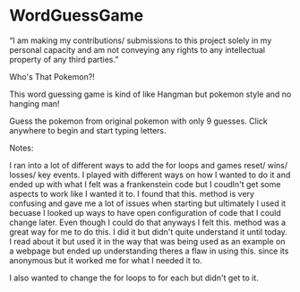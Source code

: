 # WordGuessGame

“I am making my contributions/ submissions to this project solely in my personal capacity and am not conveying any rights to any intellectual property of any third parties.”


Who's That Pokemon?!

This word guessing game is kind of like Hangman but pokemon style and no hanging man!

Guess the pokemon from original pokemon with only 9 guesses. Click anywhere to begin and start typing letters.








Notes:

I ran into a lot of different ways to add the for loops and games reset/ wins/ losses/ key events.
I played with different ways on how I wanted to do it and ended up with what I felt was a frankenstein 
code but I coudln't get some aspects to work like I wanted it to. I found that this. method is very confusing
and gave me a lot of issues when starting but ultimately I used it becuase I looked up ways to have open 
configuration of code that I could change later. Even though I could do that anyways I felt this. method
was a great way for me to do this. I did it but didn't quite understand it until today. I read about it
but used it in the way that was being used as an example on a webpage but ended up understanding theres
a flaw in using this. since its anonymous but it worked me for what I needed it to. 

I also wanted to change the for loops to for each but didn't get to it.
